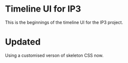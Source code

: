 # Timeline UI for IP3

This is the beginnings of the timeline UI for the IP3 project.

# Updated

Using a customised verson of skeleton CSS now.
